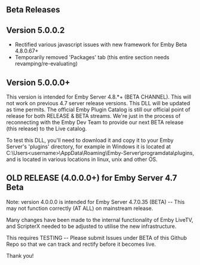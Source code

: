 Beta Releases
-------------

Version 5.0.0.2
---------------
- Rectified various javascript issues with new framework for Emby Beta 4.8.0.67+
- Temporarily removed 'Packages' tab (this entire section needs revamping/re-evaluating)

Version 5.0.0.0+ 
------------------------
This version is intended for Emby Server 4.8.*+ (BETA CHANNEL).  This will not work on previous 4.7 server release versions.  This DLL will be updated as time permits.  The official Emby Plugin Catalog is still our official point of release for both RELEASE & BETA streams.  We're just in the process of reconnecting with the Emby Dev Team to provide our next BETA release (this release) to the Live catalog.

To test this DLL, you'll need to download it and copy it to your Emby Server's 'plugins' directory, for example in Windows it is located at C:\Users\<username>\AppData\Roaming\Emby-Server\programdata\plugins, and is located in various locations in linux, unix and other OS.


OLD RELEASE (4.0.0.0+) for Emby Server 4.7 Beta
-----------------------------------------------
Note:  version 4.0.0.0 is intended for Emby Server 4.7.0.35 (BETA)  -- This may not function correctly (AT ALL) on mainstream release.

Many changes have been made to the internal functionality of Emby LiveTV, and ScripterX needed to be adjusted to utilise the new infrastructure.

This requires TESTING -- Please submit Issues under BETA of this Github Repo so that we can track and rectify before it becomes live.

Thank you!
